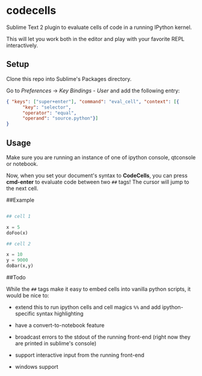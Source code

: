 # codecells

Sublime Text 2 plugin to evaluate cells of code in a running IPython kernel. 

This will let you work both in the editor and play with your favorite REPL interactively.

## Setup
Clone this repo into Sublime's Packages directory.

Go to *Preferences* -> *Key Bindings - User* and add the following entry:

```json
{ "keys": ["super+enter"], "command": "eval_cell", "context": [{
      "key": "selector",
      "operator": "equal",
      "operand": "source.python"}]
}
```

## Usage
Make sure you are running an instance of one of ipython console, qtconsole or notebook.

Now, when you set your document's syntax to **CodeCells**, you can press **cmd-enter** to evaluate code between two `##` tags! The cursor will jump to the next cell.

##Example

```python

## cell 1

x = 5
doFoo(x)

## cell 2

x = 10
y = 9000
doBar(x,y)

```

##Todo

While the `##` tags make it easy to embed cells into vanilla python scripts, it would be nice to:

- extend this to run ipython cells and cell magics `%%` and add ipython-specific syntax highlighting

- have a convert-to-notebook feature

- broadcast errors to the stdout of the running front-end (right now they are printed in sublime's console)

- support interactive input from the running front-end

- windows support